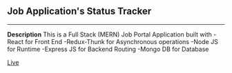 ## Job Application's Status Tracker
----
**Description**
This is a Full Stack (MERN) Job Portal Application built with 
-React for Front End
-Redux-Thunk for Asynchronous operations
-Node JS for Runtime
-Express JS for Backend Routing
-Mongo DB for Database
 
 [Live](https://j0bs.herokuapp.com/login)
